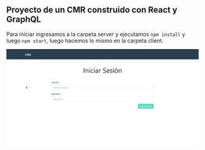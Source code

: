 ## Proyecto de un **CMR** construido con React y GraphQL

Para iniciar ingresamos a la carpeta server y ejecutamos `npm install` y luego `npm start`, luego hacemos lo mismo en la carpeta client.

<img src='./screenShots/img1.png' alt='login'>

